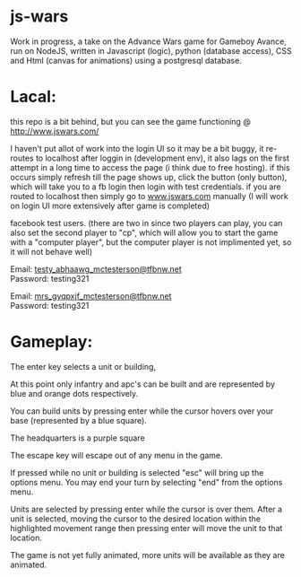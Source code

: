 # js-wars
Work in progress, a take on the Advance Wars game for Gameboy Avance, run on NodeJS, written in Javascript (logic), python (database access), CSS and Html (canvas for animations) using a postgresql database.

Lacal:
========

this repo is a bit behind, but you can see the game functioning @ http://www.jswars.com/

I haven't put allot of work into the login UI so it may be a bit buggy, it re-routes to localhost after loggin in (development env), it also lags on the first attempt in a long time to access the page (i think due to free hosting). if this occurs simply refresh till the page shows up, click the button (only button), which will take you to a fb login then login with test credentials. if you are routed to localhost then simply go to www.jswars.com manually (I will work on login UI more extensively after game is completed)

facebook test users. (there are two in since two players can play, you can also set the second player to "cp", which will allow you to start the game with a "computer player", but the computer player is not implimented yet, so it will not behave well)

Email: testy_abhaawg_mctesterson@tfbnw.net  
Password: testing321

Email: mrs_gyqpxjf_mctesterson@tfbnw.net  
Password: testing321

Gameplay:
========

The enter key selects a unit or building,

At this point only infantry and apc's can be built and are represented by blue and orange dots respectively. 

You can build units by pressing enter while the cursor hovers over your base (represented by a blue square).

The headquarters is a purple square

The escape key will escape out of any menu in the game. 

If pressed while no unit or building is selected "esc" will bring up the options menu. You may end your turn by selecting "end" from the options menu.

Units are selected by pressing enter while the cursor is over them. After  a unit is selected, moving the cursor to the desired location within the highlighted movement range then pressing enter will move the unit to that location.

The game is not yet fully animated, more units will be available as they are animated.
